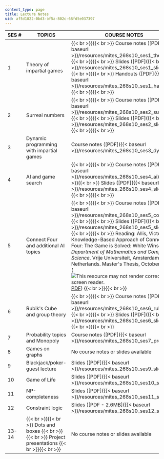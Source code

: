 ```yaml
---
content_type: page
title: Lecture Notes
uid: af5d1022-0bd3-bf5a-802c-68fd5e037397
---
```


| SES # | TOPICS | COURSE NOTES |
| --- | --- | --- |
| 1 | Theory of impartial games |  {{< br >}}{{< br >}} Course notes ([PDF]({{< baseurl >}}/resources/mites_268s10_ses1_theory)) {{< br >}}{{< br >}} Slides ([PDF]({{< baseurl >}}/resources/mites_268s10_ses1_slides)) {{< br >}}{{< br >}} Handouts ([PDF]({{< baseurl >}}/resources/mites_268s10_ses1_handout)) {{< br >}}{{< br >}}  |
| 2 | Surreal numbers |  {{< br >}}{{< br >}} Course notes ([PDF]({{< baseurl >}}/resources/mites_268s10_ses2_surreal)) {{< br >}}{{< br >}} Slides ([PDF]({{< baseurl >}}/resources/mites_268s10_ses2_slides)) {{< br >}}{{< br >}}  |
| 3 | Dynamic programming with impartial games | Course notes ([PDF]({{< baseurl >}}/resources/mites_268s10_ses3_dynamic)) |
| 4 | AI and game search |  {{< br >}}{{< br >}} Course notes ([PDF]({{< baseurl >}}/resources/mites_268s10_ses4_ai)) {{< br >}}{{< br >}} Slides ([PDF]({{< baseurl >}}/resources/mites_268s10_ses4_slides2)) {{< br >}}{{< br >}}  |
| 5 | Connect Four and additional AI topics |  {{< br >}}{{< br >}} Course notes ([PDF]({{< baseurl >}}/resources/mites_268s10_ses5_confour)) {{< br >}}{{< br >}} Slides ([PDF]({{< baseurl >}}/resources/mites_268s10_ses5_slides)) {{< br >}}{{< br >}} Reading: Allis, Victor. "A Knowledge-Based Approach of Connect-Four: The Game is Solved: White Wins." _Department of Mathematics and Computer Science_. Vrije Universiteit, Amsterdam, The Netherlands. Master's Thesis, October 1998. (![This resource may not render correctly in a screen reader.](/images/inacessible.gif)[PDF](http://www.informatik.uni-trier.de/~fernau/DSL0607/Masterthesis-Viergewinnt.pdf)) {{< br >}}{{< br >}}  |
| 6 | Rubik's Cube and group theory |  {{< br >}}{{< br >}} Course notes ([PDF]({{< baseurl >}}/resources/mites_268s10_ses6_rubiks)) {{< br >}}{{< br >}} Slides ([PDF]({{< baseurl >}}/resources/mites_268s10_ses6_slides)) {{< br >}}{{< br >}}  |
| 7 | Probability topics and Monopoly | Course notes ([PDF]({{< baseurl >}}/resources/mites_268s10_ses7_prob)) |
| 8 | Games on graphs | No course notes or slides available |
| 9 | Blackjack/poker-guest lecture | Slides ([PDF]({{< baseurl >}}/resources/mites_268s10_ses9_slides)) |
| 10 | Game of Life | Slides ([PDF]({{< baseurl >}}/resources/mites_268s10_ses10_slides2)) |
| 11 | NP-completeness | Slides ([PDF]({{< baseurl >}}/resources/mites_268s10_ses11_slides)) |
| 12 | Constraint logic | Slides ([PDF - 2.6MB]({{< baseurl >}}/resources/mites_268s10_ses12_slides2)) |
| 13-14 |  {{< br >}}{{< br >}} Dots and boxes {{< br >}}{{< br >}} Project presentations {{< br >}}{{< br >}}  | No course notes or slides available